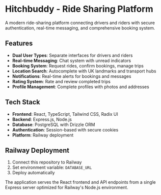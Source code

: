 # Hitchbuddy - Ride Sharing Platform

A modern ride-sharing platform connecting drivers and riders with secure authentication, real-time messaging, and comprehensive booking system.

## Features

- **Dual User Types**: Separate interfaces for drivers and riders
- **Real-time Messaging**: Chat system with unread indicators
- **Booking System**: Request rides, confirm bookings, manage trips
- **Location Search**: Autocomplete with UK landmarks and transport hubs
- **Notifications**: Real-time alerts for bookings and messages
- **Rating System**: Rate and review completed trips
- **Profile Management**: Complete profiles with photos and addresses

## Tech Stack

- **Frontend**: React, TypeScript, Tailwind CSS, Radix UI
- **Backend**: Express.js, Node.js
- **Database**: PostgreSQL with Drizzle ORM
- **Authentication**: Session-based with secure cookies
- **Platform**: Railway deployment

## Railway Deployment

1. Connect this repository to Railway
2. Set environment variable: `DATABASE_URL`
3. Deploy automatically

The application serves the React frontend and API endpoints from a single Express server optimized for Railway's Node.js environment.